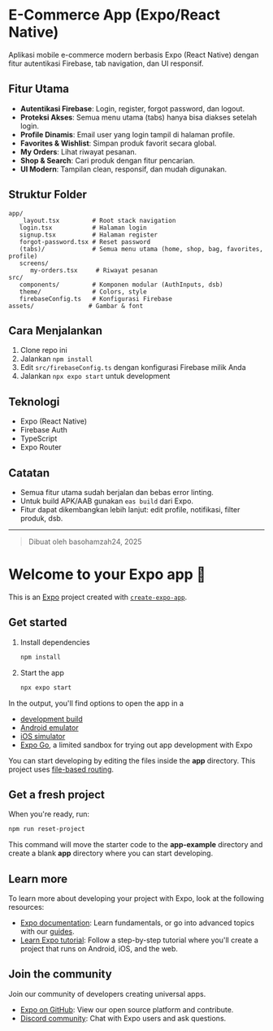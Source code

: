 # E-Commerce App (Expo/React Native)

Aplikasi mobile e-commerce modern berbasis Expo (React Native) dengan fitur autentikasi Firebase, tab navigation, dan UI responsif.

## Fitur Utama
- **Autentikasi Firebase**: Login, register, forgot password, dan logout.
- **Proteksi Akses**: Semua menu utama (tabs) hanya bisa diakses setelah login.
- **Profile Dinamis**: Email user yang login tampil di halaman profile.
- **Favorites & Wishlist**: Simpan produk favorit secara global.
- **My Orders**: Lihat riwayat pesanan.
- **Shop & Search**: Cari produk dengan fitur pencarian.
- **UI Modern**: Tampilan clean, responsif, dan mudah digunakan.

## Struktur Folder
```
app/
   _layout.tsx         # Root stack navigation
   login.tsx           # Halaman login
   signup.tsx          # Halaman register
   forgot-password.tsx # Reset password
   (tabs)/             # Semua menu utama (home, shop, bag, favorites, profile)
   screens/
      my-orders.tsx     # Riwayat pesanan
src/
   components/         # Komponen modular (AuthInputs, dsb)
   theme/              # Colors, style
   firebaseConfig.ts   # Konfigurasi Firebase
assets/               # Gambar & font
```

## Cara Menjalankan
1. Clone repo ini
2. Jalankan `npm install`
3. Edit `src/firebaseConfig.ts` dengan konfigurasi Firebase milik Anda
4. Jalankan `npx expo start` untuk development

## Teknologi
- Expo (React Native)
- Firebase Auth
- TypeScript
- Expo Router

## Catatan
- Semua fitur utama sudah berjalan dan bebas error linting.
- Untuk build APK/AAB gunakan `eas build` dari Expo.
- Fitur dapat dikembangkan lebih lanjut: edit profile, notifikasi, filter produk, dsb.

---

> Dibuat oleh basohamzah24, 2025
# Welcome to your Expo app 👋

This is an [Expo](https://expo.dev) project created with [`create-expo-app`](https://www.npmjs.com/package/create-expo-app).

## Get started

1. Install dependencies

   ```bash
   npm install
   ```

2. Start the app

   ```bash
   npx expo start
   ```

In the output, you'll find options to open the app in a

- [development build](https://docs.expo.dev/develop/development-builds/introduction/)
- [Android emulator](https://docs.expo.dev/workflow/android-studio-emulator/)
- [iOS simulator](https://docs.expo.dev/workflow/ios-simulator/)
- [Expo Go](https://expo.dev/go), a limited sandbox for trying out app development with Expo

You can start developing by editing the files inside the **app** directory. This project uses [file-based routing](https://docs.expo.dev/router/introduction).

## Get a fresh project

When you're ready, run:

```bash
npm run reset-project
```

This command will move the starter code to the **app-example** directory and create a blank **app** directory where you can start developing.

## Learn more

To learn more about developing your project with Expo, look at the following resources:

- [Expo documentation](https://docs.expo.dev/): Learn fundamentals, or go into advanced topics with our [guides](https://docs.expo.dev/guides).
- [Learn Expo tutorial](https://docs.expo.dev/tutorial/introduction/): Follow a step-by-step tutorial where you'll create a project that runs on Android, iOS, and the web.

## Join the community

Join our community of developers creating universal apps.

- [Expo on GitHub](https://github.com/expo/expo): View our open source platform and contribute.
- [Discord community](https://chat.expo.dev): Chat with Expo users and ask questions.
